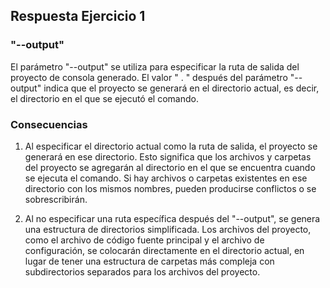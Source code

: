 ## Respuesta Ejercicio 1

### "--output"
El parámetro "--output" se utiliza para especificar la ruta de salida del proyecto de consola generado. El valor " . " después del parámetro "--output" indica que el proyecto se generará en el directorio actual, es decir, el directorio en el que se ejecutó el comando.

### Consecuencias

1. Al especificar el directorio actual como la ruta de salida, el proyecto se generará en ese directorio. Esto significa que los archivos y carpetas del proyecto se agregarán al directorio en el que se encuentra cuando se ejecuta el comando. Si hay archivos o carpetas existentes en ese directorio con los mismos nombres, pueden producirse conflictos o se sobrescribirán.

2. Al no especificar una ruta específica después del "--output", se genera una estructura de directorios simplificada. Los archivos del proyecto, como el archivo de código fuente principal y el archivo de configuración, se colocarán directamente en el directorio actual, en lugar de tener una estructura de carpetas más compleja con subdirectorios separados para los archivos del proyecto.